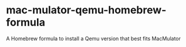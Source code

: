 # mac-mulator-qemu-homebrew-formula
A Homebrew formula to install a Qemu version that best fits MacMulator
